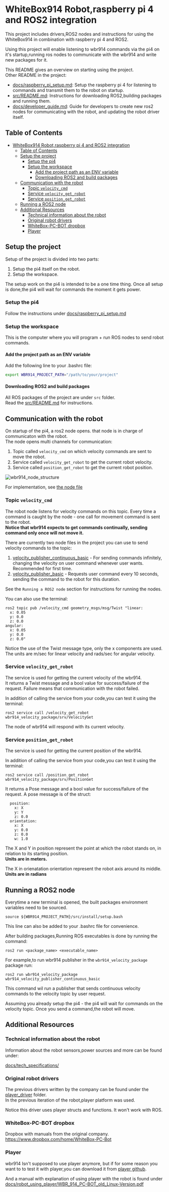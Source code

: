 # WhiteBox914 Robot,raspberry pi 4 and ROS2 integration

This project includes drivers,ROS2 nodes and instructions for using the WhiteBox914 in combination with raspberry pi 4 and ROS2.

Using this project will enable listening to wbr914 commands via the pi4 on it's startup,running ros nodes to communicate with the wbr914 and write new packages for it.

This README gives an overview on starting using the project.  
Other README in the project:

- [docs/raspberry_pi_setup.md](docs/raspberry_pi_setup.md): Setup the raspberry pi 4 for listening to commands and transmit them to the robot on startup.
- [src/README.md](src/README.md): Instructions for downloading ROS2,building packages and running them.
- [docs/developer_guide.md](docs/developer_guide.md): Guide for developers to create new ros2 nodes for communicating with the robot, and updating the robot driver itself.

## Table of Contents

- [WhiteBox914 Robot,raspberry pi 4 and ROS2 integration](#whitebox914-robotraspberry-pi-4-and-ros2-integration)
  - [Table of Contents](#table-of-contents)
  - [Setup the project](#setup-the-project)
    - [Setup the pi4](#setup-the-pi4)
    - [Setup the workspace](#setup-the-workspace)
      - [Add the project path as an ENV variable](#add-the-project-path-as-an-env-variable)
      - [Downloading ROS2 and build packages](#downloading-ros2-and-build-packages)
  - [Communication with the robot](#communication-with-the-robot)
    - [Topic `velocity_cmd`](#topic-velocity_cmd)
    - [Service `velocity_get_robot`](#service-velocity_get_robot)
    - [Service `position_get_robot`](#service-position_get_robot)
  - [Running a ROS2 node](#running-a-ros2-node)
  - [Additional Resources](#additional-resources)
    - [Technical information about the robot](#technical-information-about-the-robot)
    - [Original robot drivers](#original-robot-drivers)
    - [WhiteBox-PC-BOT dropbox](#whitebox-pc-bot-dropbox)
    - [Player](#player)

## Setup the project

Setup of the project is divided into two parts:

1) Setup the pi4 itself on the robot.
2) Setup the workspace.

The setup work on the pi4 is intended to be a one time thing.
Once all setup is done,the pi4 will wait for commands the moment it gets power.

### Setup the pi4

Follow the instructions under [docs/raspberry_pi_setup.md](docs/raspberry_pi_setup.md)

### Setup the workspace

This is the computer where you will program + run ROS nodes to send robot commands.

#### Add the project path as an ENV variable

Add the following line to your .bashrc file:

```bash
export WBR914_PROJECT_PATH="/path/to/your/project"
```

#### Downloading ROS2 and build packages

All ROS packages of the project are under `src` folder.  
Read the [src/README.md](src/README.md) for instructions.

## Communication with the robot

On startup of the pi4, a ros2 node opens. that node is in charge of communicaton with the robot.  
The node opens multi channels for communication:

1) Topic called `velocity_cmd` on which velocity commands are sent to move the robot.
2) Service called `velocity_get_robot` to get the current robot velocity.
3) Service called `position_get_robot` to get the current robot position.

![wbr914_node_structure](docs/photos/wbr914_node_structure.png)

For implementation, see [the node file](src/wbr914_velocity_package/include/wbr914_velocity_package/velocity_listener.h)

### Topic `velocity_cmd`

The robot node listens for velocity commands on this topic.
Every time a command is caught by the node - one call for movement command is sent to the robot.  
**Notice that wbr914 expects to get commands continually, sending command only once will not move it.**

There are currently two node files in the project you can use to send velocity commands to the topic:

1) [velocity_publisher_continuous_basic](src/wbr914_velocity_package/include/wbr914_velocity_package/velocity_publisher_continuous_basic.h) - For sending commands infinitely, changing the velocity on user command whenever user wants. Recommended for first time.
2) [velocity_publisher_basic](src/wbr914_velocity_package/include/wbr914_velocity_package/velocity_publisher_basic.h) - Requests user command every 10 seconds, sending the command to the robot for this duration.

See the `Running a ROS2 node` section for instructions for running the nodes.

You can also use the terminal:

```shell
ros2 topic pub /velocity_cmd geometry_msgs/msg/Twist "linear:
  x: 0.05
  y: 0.0
  z: 0.0
angular:
  x: 0.05
  y: 0.0
  z: 0.0"
```

Notice the use of the Twist message type, only the x components are used.
The units are m/sec for linear velocity and rads/sec for angular velocity.

### Service `velocity_get_robot`

The service is used for getting the current velocity of the wbr914.  
It returns a Twist message and a bool value for success/failure of the request.
Failure means that communication with the robot failed.

In addition of calling the service from your code,you can test it using the terminal:

```shell
ros2 service call /velocity_get_robot wbr914_velocity_package/srv/VelocityGet
```

The node of wbr914 will respond with its current velocity.

### Service `position_get_robot`

The service is used for getting the current position of the wbr914.

In addition of calling the service from your code,you can test it using the terminal:

```shell
ros2 service call /position_get_robot wbr914_velocity_package/srv/PositionGet 
```

It returns a Pose message and a bool value for success/failure of the request.
A pose message is of the struct:

```shell
  position:
    x: X
    y: Y
    z: 0.0
  orientation:
    x: X
    y: 0.0
    z: 0.0
    w: 1.0
```

The X and Y in position represent the point at which the robot stands on, in relation to its starting position.  
**Units are in meters.**  

The X in orienatation orientation represent the robot axis around its middle.  
 **Units are in radians**

## Running a ROS2 node

Everytime a new terminal is opened, the built packages environment variables need to be sourced.

```shell
source ${WBR914_PROJECT_PATH}/src/install/setup.bash
```

This line can also be added to your .bashrc file for convenience.

After building packages,Running ROS executables is done by running the command:

```shell
ros2 run <package_name> <executable_name>
```

For example,to run wbr914 publisher in the `wbr914_velocity_package` package run:

```shell
ros2 run wbr914_velocity_package wbr914_velocity_publisher_continuous_basic
```

This command wil run a publisher that sends continuous velocity commands to the velocity topic by user request.

Assuming you already setup the pi4 - the pi4 will wait for commands on the velocity topic. Once you send a command,the robot will move.

## Additional Resources

### Technical information about the robot

Information about the robot sensors,power sources and more can be found under:

[docs/tech_specifications/](docs/tech_specifications/)

### Original robot drivers

The previous drivers written by the company can be found under the [player_driver](/player_driver) folder.  
In the previous iteration of the robot,player platform was used.

Notice this driver uses player structs and functions. It won't work with ROS.

### WhiteBox-PC-BOT dropbox

Dropbox with manuals from the original company.
https://www.dropbox.com/home/WhiteBox-PC-Bot

### Player

wbr914 Isn't supposed to use player anymore, but if for some reason you want to to test it with player,you can download it from [player github](https://github.com/playerproject/player).

And a manual with explanation of using player with the robot is found under [docs/robot_using_player/WBR_914_PC-BOT_old_Linux-Version.pdf](docs/robot_using_player/WBR_914_PC-BOT_old_Linux-Version.pdf)
